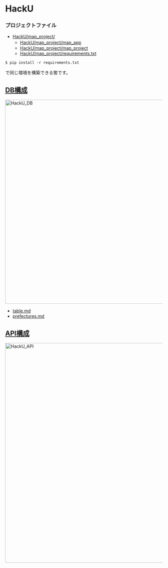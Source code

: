 # HackU
### プロジェクトファイル
- [HackU/map_project/](/map_project/)
  - [HackU/map_project/map_app](/map_project/map_app/)　
  - [HackU/map_project/map_project](/map_project/map_project/)
  - [HackU/map_project/requirements.txt](/map_project/requirements.txt)

```
$ pip install -r requirements.txt
```
で同じ環境を構築できる筈です。


## [DB構成](table.md)
<img width="650" alt="HackU_DB" src="https://user-images.githubusercontent.com/79325399/174953182-c1747b21-8634-45d3-b217-107edc5f9545.png">


- [table.md](table.md)
- [prefectures.md](prefectures.md)

## [API構成](api.md)
<img width="700" alt="HackU_API" src="https://user-images.githubusercontent.com/79325399/174964638-007e616c-6ab2-408f-9044-180312e2da6a.png">
